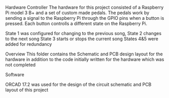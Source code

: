 Hardware Controller
The hardware for this project consisted of a Raspberry Pi model 3 B+ and a set of custom made pedals. The pedals work by sending a signal to the Raspberry Pi through the GPIO pins when a button is pressed. Each button controlls a different state on the Raspberry Pi. 

State 1 was configured for changing to the previous song, 
State 2 changes to the next song
State 3 starts or stops the current song
States 4&5 were added for redundancy

Overview
This folder contains the Schematic and PCB design layout for the hardware in addition to the code initially written for the hardware which was not completed 

Software

ORCAD 17.2 was used for the design of the circuit schematic and PCB layout of this project

